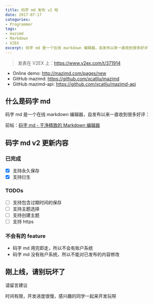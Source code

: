 ```yaml
---
title: 码字 md 发布 v2 啦
date: 2017-07-17
categories:
- Programmer
tags:
- mazimd
- Markdown
- V2EX
excerpt: 码字 md 是一个在线 markdown 编辑器，自发布以来一直收到很多好评
---
```


> 发表在 V2EX 上：https://www.v2ex.com/t/371914

- Online demo: http://mazimd.com/pages/new
- GitHub mazimd: https://github.com/xcatliu/mazimd
- GitHub mazimd-api: https://github.com/xcatliu/mazimd-api

## 什么是码字 md

码字 md 是一个在线 markdown 编辑器，自发布以来一直收到很多好评：

前帖：[码字 md - 干净精致的 Markdown 编辑器](/2017/01/01/mazimd)

## 码字 md v2 更新内容

### 已完成

- [x] 支持永久保存
- [x] 支持衍生

### TODOs

- [ ] 支持包含过期时间的保存
- [ ] 支持主题选择
- [ ] 支持创建主题
- [ ] 支持 https

### 不会有的 feature

- 码字 md 用完即走，所以不会有账户系统
- 码字 md 没有账户系统，所以不能对已发布的内容修改

## 刚上线，请别玩坏了

请留言建议

时间有限，开发进度很慢，感兴趣的同学一起来开发玩呀

